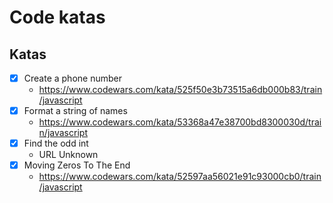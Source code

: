 # Code katas

## Katas

- [x] Create a phone number
  - https://www.codewars.com/kata/525f50e3b73515a6db000b83/train/javascript
- [x] Format a string of names
  - https://www.codewars.com/kata/53368a47e38700bd8300030d/train/javascript
- [x] Find the odd int
  - URL Unknown
- [x] Moving Zeros To The End
  - https://www.codewars.com/kata/52597aa56021e91c93000cb0/train/javascript
